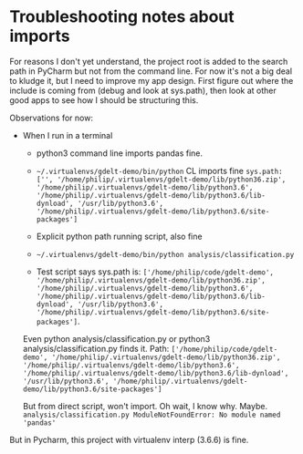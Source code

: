 # Troubleshooting notes about imports

For reasons I don't yet understand, the project root is added to the search path in PyCharm
but not from the command line. For now it's not a big deal to kludge it, but I need to improve
my app design. First figure out where the include is coming from (debug and look at sys.path),
then look at other good apps to see how I should be structuring this.

Observations for now:
-   When I run in a terminal
      - python3 command line imports pandas fine.
      - `~/.virtualenvs/gdelt-demo/bin/python` CL imports fine
      `
          sys.path:
          ['', '/home/philip/.virtualenvs/gdelt-demo/lib/python36.zip', '/home/philip/.virtualenvs/gdelt-demo/lib/python3.6', '/home/philip/.virtualenvs/gdelt-demo/lib/python3.6/lib-dynload', '/usr/lib/python3.6', '/home/philip/.virtualenvs/gdelt-demo/lib/python3.6/site-packages']
          `
          
      - Explicit python path running script, also fine
      - `~/.virtualenvs/gdelt-demo/bin/python analysis/classification.py`
      - Test script says sys.path is:
       `['/home/philip/code/gdelt-demo', '/home/philip/.virtualenvs/gdelt-demo/lib/python36.zip', '/home/philip/.virtualenvs/gdelt-demo/lib/python3.6', '/home/philip/.virtualenvs/gdelt-demo/lib/python3.6/lib-dynload', '/usr/lib/python3.6', '/home/philip/.virtualenvs/gdelt-demo/lib/python3.6/site-packages']`.

      Even python analysis/classification.py or python3 analysis/classification.py finds it.
      Path:
`['/home/philip/code/gdelt-demo', '/home/philip/.virtualenvs/gdelt-demo/lib/python36.zip', '/home/philip/.virtualenvs/gdelt-demo/lib/python3.6', '/home/philip/.virtualenvs/gdelt-demo/lib/python3.6/lib-dynload', '/usr/lib/python3.6', '/home/philip/.virtualenvs/gdelt-demo/lib/python3.6/site-packages']`

       But from direct script, won't import. Oh wait, I know why. Maybe.
          `analysis/classification.py
          ModuleNotFoundError: No module named 'pandas'`



  But in Pycharm, this project with virtualenv interp (3.6.6) is fine.
